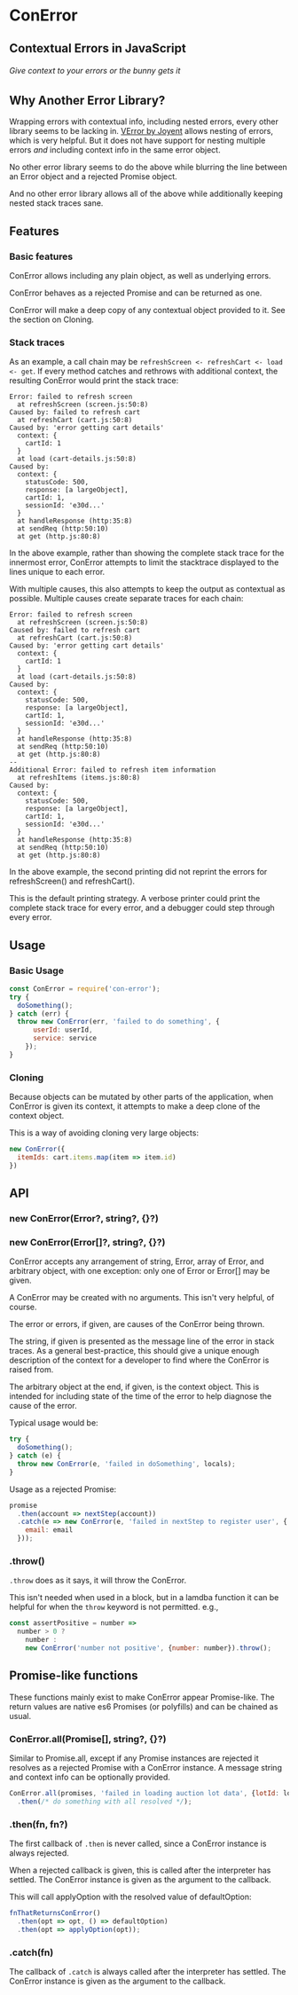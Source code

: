 # ConError

## Contextual Errors in JavaScript

###### Give context to your errors or the bunny gets it

## Why Another Error Library?

Wrapping errors with contextual info, including nested errors, every other library
seems to be lacking in. [VError by Joyent](https://github.com/joyent/node-verror) allows
nesting of errors, which is very helpful. But it does not have support for
nesting multiple errors *and* including context info in the same error object.

No other error library seems to do the above while blurring the line between an
Error object and a rejected Promise object.

And no other error library allows all of the above while additionally keeping
nested stack traces sane.

## Features

### Basic features

ConError allows including any plain object, as well as underlying errors. 

ConError behaves as a rejected Promise and can be returned as one.

ConError will make a deep copy of any contextual object provided to it. See the section
on Cloning.

### Stack traces

As an example, a call chain may be `refreshScreen <- refreshCart <- load <- get`.
If every method catches and rethrows with additional context, the resulting ConError would
print the stack trace:

```text
Error: failed to refresh screen
  at refreshScreen (screen.js:50:8)
Caused by: failed to refresh cart
  at refreshCart (cart.js:50:8)
Caused by: 'error getting cart details'
  context: {
    cartId: 1
  }
  at load (cart-details.js:50:8)
Caused by:
  context: {
    statusCode: 500,
    response: [a largeObject],
    cartId: 1,
    sessionId: 'e30d...'
  }
  at handleResponse (http:35:8)
  at sendReq (http:50:10)
  at get (http.js:80:8)
```

In the above example, rather than showing the complete stack trace for the innermost error,
ConError attempts to limit the stacktrace displayed to the lines unique to each error.

With multiple causes, this also attempts to keep the output as contextual as possible.
Multiple causes create separate traces for each chain:

```text
Error: failed to refresh screen
  at refreshScreen (screen.js:50:8)
Caused by: failed to refresh cart
  at refreshCart (cart.js:50:8)
Caused by: 'error getting cart details'
  context: {
    cartId: 1
  }
  at load (cart-details.js:50:8)
Caused by:
  context: {
    statusCode: 500,
    response: [a largeObject],
    cartId: 1,
    sessionId: 'e30d...'
  }
  at handleResponse (http:35:8)
  at sendReq (http:50:10)
  at get (http.js:80:8)
--
Additional Error: failed to refresh item information
  at refreshItems (items.js:80:8)
Caused by:
  context: {
    statusCode: 500,
    response: [a largeObject],
    cartId: 1,
    sessionId: 'e30d...'
  }
  at handleResponse (http:35:8)
  at sendReq (http:50:10)
  at get (http.js:80:8)
```

In the above example, the second printing did not reprint the errors for
refreshScreen() and refreshCart().

This is the default printing strategy. A verbose printer could print the complete stack trace
for every error, and a debugger could step through every error.

## Usage

### Basic Usage

```javascript
const ConError = require('con-error');
try {
  doSomething();
} catch (err) {
  throw new ConError(err, 'failed to do something', {
      userId: userId,
      service: service
    });
}
```

### Cloning

Because objects can be mutated by other parts of the application, when ConError is given
its context, it attempts to make a deep clone of the context object.

This is a way of avoiding cloning very large objects:

```javascript
new ConError({
  itemIds: cart.items.map(item => item.id)
})
```

## API

### new ConError(Error?, string?, {}?)
### new ConError(Error[]?, string?, {}?)

ConError accepts any arrangement of string, Error, array of Error, and arbitrary object,
with one exception: only one of Error or Error[] may be given.

A ConError may be created with no arguments. This isn't very helpful, of course.

The error or errors, if given, are causes of the ConError being thrown.

The string, if given is presented as the message line of the error in stack traces.
As a general best-practice, this should give a unique enough description of the context
for a developer to find where the ConError is raised from.

The arbitrary object at the end, if given, is the context object. This is intended for
including state of the time of the error to help diagnose the cause of the error.

Typical usage would be:

```javascript
try {
  doSomething();
} catch (e) {
  throw new ConError(e, 'failed in doSomething', locals);
}
```

Usage as a rejected Promise:

```javascript
promise
  .then(account => nextStep(account))
  .catch(e => new ConError(e, 'failed in nextStep to register user', {
    email: email
  }));
```

### .throw()

`.throw` does as it says, it will throw the ConError.

This isn't needed when used in a block, but in a lamdba function it can be helpful
for when the `throw` keyword is not permitted. e.g.,

```javascript
const assertPositive = number =>
  number > 0 ?
    number :
    new ConError('number not positive', {number: number}).throw();
``` 

## Promise-like functions

These functions mainly exist to make ConError appear Promise-like. The return values
are native es6 Promises (or polyfills) and can be chained as usual.

### ConError.all(Promise[], string?, {}?)

Similar to Promise.all, except if any Promise instances are rejected it resolves as
a rejected Promise with a ConError instance. A message string and context info
can be optionally provided.

```javascript
ConError.all(promises, 'failed in loading auction lot data', {lotId: lotId})
  .then(/* do something with all resolved */);
```

### .then(fn, fn?)

The first callback of `.then` is never called, since a ConError instance is always rejected.

When a rejected callback is given, this is called after the interpreter has settled. The
ConError instance is given as the argument to the callback.

This will call applyOption with the resolved value of defaultOption:

```javascript
fnThatReturnsConError()
  .then(opt => opt, () => defaultOption)
  .then(opt => applyOption(opt));
```

### .catch(fn)

The callback of `.catch` is always called after the interpreter has settled. The ConError
instance is given as the argument to the callback.
